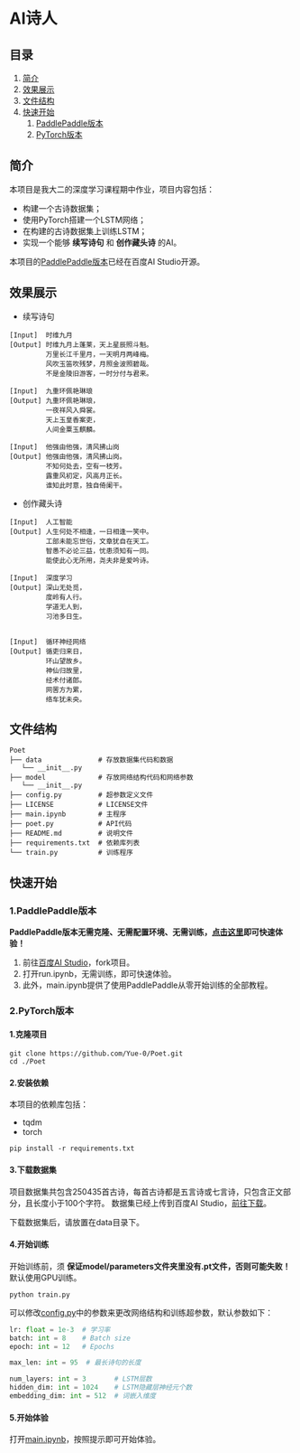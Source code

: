 # AI诗人

## 目录

1. [简介](#简介)
2. [效果展示](#效果展示)
3. [文件结构](#文件结构)
4. [快速开始](#快速开始)
   1. [PaddlePaddle版本](#1.PaddlePaddle版本)
   2. [PyTorch版本](#2.PyTorch版本)

## 简介

本项目是我大二的深度学习课程期中作业，项目内容包括：
* 构建一个古诗数据集；
* 使用PyTorch搭建一个LSTM网络；
* 在构建的古诗数据集上训练LSTM；
* 实现一个能够 __续写诗句__ 和 __创作藏头诗__ 的AI。

本项目的[PaddlePaddle版本](https://aistudio.baidu.com/aistudio/projectdetail/5313721)已经在百度AI Studio开源。

## 效果展示

* 续写诗句
```
[Input]  时维九月
[Output] 时维九月上蓬莱，天上星辰照斗魁。
         万里长江千里月，一天明月两峰梅。
         风吹玉笛吹残梦，月照金波照碧哉。
         不是金陵旧游客，一时分付与君来。

[Input]  九重环佩艳琳琅
[Output] 九重环佩艳琳琅，
         一夜祥风入舜裳。
         天上玉皇香案吏，
         人间金粟玉麒麟。

[Input]  他强由他强，清风拂山岗
[Output] 他强由他强，清风拂山岗。
         不知何处去，空有一枝芳。
         露重风初定，风高月正长。
         谁知此时意，独自倚阑干。
```

* 创作藏头诗
```
[Input]  人工智能
[Output] 人生何处不相逢，一日相逢一笑中。
         工部未能忘世俗，文章犹自在天工。
         智愚不必论三益，忧患须知有一同。
         能使此心无所用，尧夫非是爱吟诗。

[Input]  深度学习
[Output] 深山无处觅，
         度岭有人行。
         学道无人到，
         习池多日生。


[Input]  循环神经网络
[Output] 循吏归来日，
         环山望故乡。
         神仙归故里，
         经术付诸郎。
         网罟方为累，
         络车犹未央。
```

## 文件结构

```
Poet
├── data              # 存放数据集代码和数据
   └── __init__.py
├── model             # 存放网络结构代码和网络参数
   └── __init__.py
├── config.py         # 超参数定义文件
├── LICENSE           # LICENSE文件
├── main.ipynb        # 主程序
├── poet.py           # API代码
├── README.md         # 说明文件
├── requirements.txt  # 依赖库列表
└── train.py          # 训练程序
```

## 快速开始

### 1.PaddlePaddle版本

__PaddlePaddle版本无需克隆、无需配置环境、无需训练，[点击这里](https://aistudio.baidu.com/aistudio/projectdetail/5313721)即可快速体验！__

1. 前往[百度AI Studio](https://aistudio.baidu.com/aistudio/projectdetail/5313721)，fork项目。
2. 打开run.ipynb，无需训练，即可快速体验。
3. 此外，main.ipynb提供了使用PaddlePaddle从零开始训练的全部教程。

### 2.PyTorch版本

#### 1.克隆项目

```shell
git clone https://github.com/Yue-0/Poet.git
cd ./Poet
```

#### 2.安装依赖

本项目的依赖库包括：
* tqdm
* torch

```shell
pip install -r requirements.txt
```

#### 3.下载数据集

项目数据集共包含250435首古诗，每首古诗都是五言诗或七言诗，只包含正文部分，且长度小于100个字符。
数据集已经上传到百度AI Studio，[前往下载](https://aistudio.baidu.com/aistudio/datasetdetail/131509)。

下载数据集后，请放置在data目录下。

#### 4.开始训练

开始训练前，须 __保证model/parameters文件夹里没有.pt文件，否则可能失败！__
默认使用GPU训练。

```shell
python train.py
```

可以修改[config.py](config.py)中的参数来更改网络结构和训练超参数，默认参数如下：
```python
lr: float = 1e-3  # 学习率
batch: int = 8    # Batch size
epoch: int = 12   # Epochs

max_len: int = 95  # 最长诗句的长度

num_layers: int = 3       # LSTM层数
hidden_dim: int = 1024    # LSTM隐藏层神经元个数
embedding_dim: int = 512  # 词嵌入维度
```

#### 5.开始体验

打开[main.ipynb](main.ipynb)，按照提示即可开始体验。
